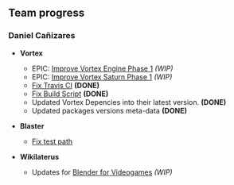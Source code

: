 ## Team progress

### Daniel Cañizares

* **Vortex**
  * EPIC: [Improve Vortex Engine Phase 1](https://github.com/equilaterus/Vortex/milestone/5) *(WIP)*
  * EPIC: [Improve Vortex Saturn Phase 1](https://github.com/equilaterus/Vortex/milestone/6) *(WIP)*
  * [Fix Travis CI](https://github.com/equilaterus/Vortex/issues/90) **(DONE)**
  * [Fix Build Script](https://github.com/equilaterus/Vortex/issues/91) **(DONE)**
  * Updated Vortex Depencies into their latest version. **(DONE)**
  * Updated packages versions meta-data  **(DONE)**

* **Blaster**
  * [Fix test path](https://github.com/TheScienceOfCode/Blaster/commit/447587edefc8ebbd528a713a9bc5b277450b640e)

* **Wikilaterus**
  * Updates for [Blender for Videogames](https://equilaterus.github.io/wikilaterus/wiki/Blender-for-Videogames.html) *(WIP)*
